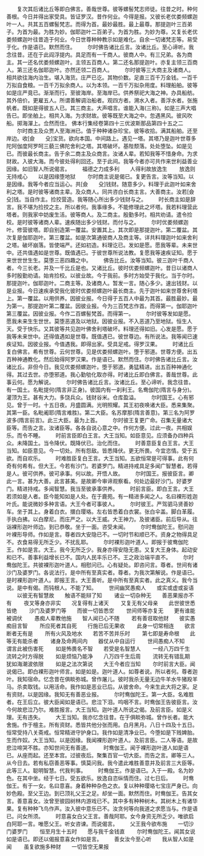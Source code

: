 <!-- { "loadSidebar": true } -->
　　复次其后诸比丘等即白佛言。善哉世尊。彼等螺髻梵志师徒。往昔之时。种何善根。今日并得出家受具。皆证罗汉。昔作何业。今得是报。又彼长老优娄频螺迦叶一人。共其五百螺髻梵志。而得为首。最妙最胜。最上最尊。那提迦叶三百弟子。为首为最。为胜为妙。伽耶迦叶二百弟子。为首为胜。为妙为尊。又复长老优娄频螺迦叶往昔造于何业。今日世尊种种教示如是难化。自余一切诸梵志等。易受于化。作是语已。默然而住。
　　尔时佛告诸比丘言。汝诸比丘。至心谛听。我念往昔。还在于此阎浮提内。具足而有一千商人。彼商人中。有三兄弟。各为商主。其一还名优娄频螺迦叶。主领五百商人。第二还名那提迦叶。亦复主领三百商人。第三还名伽耶迦叶。亦然还领二百商人。
　　尔时彼等三大商主及诸商人。相共欲往海内治生。堪入海货。庄严已讫。其物价数。足直三百千万金钱。一百千万拟自食粮。一百千万拟余商人。以为本领。一百千万拟杂用度。料理船舶。彼等如是庄严竟已。渐渐而行。至彼海岸。至海岸已。供养祭祀大海之神。办具船舫。其外倍价。更雇五人。所谓善解调治船者。观四方者。溯水入者。善浮水者。张施帆者。既如是得彼五人已。其三商主。大声唱言。谁能入海(三称)。如是三声大唱告已。即坐舶上。相共入海。为求财故。彼等既至大海之中。忽遇黑风。彼风吹船。掷海潬上。佥然而住。
佛本行集经卷第四十三优波斯那品第四十五之二
　　尔时商主及众贾人至海洲已。值于种种诸杂珍宝。彼等收拾。满其船舶。还至岸边。收[僉　　殳]宝货。欲向本国。中间路上。遇见一塔。其塔乃是迦叶世尊多陀阿伽度阿罗呵三藐三佛陀舍利之塔。其塔破坏。基陛颓落。处处堕坠。如是见已。而彼最长商主。告于余二商主及众商言。汝诸人辈。若知我等不惜身命。为求财故。入彼大海。而今彼处得利回还。至于此间。我等今者亦可共作来世利益善业因缘。如旧智人所说偈言。
　　福德之力成多利　　人得利故放逸生
　　放逸则无持戒心　　以是因缘堕地狱
　　尔时商主说是偈已。复更告言。汝等当知。以是因缘。我等今者应当运心。共[僉　　殳]钱财。随意多少。料理于此迦叶如来舍利之塔。是时彼等诸商主辈。及众商人。同共咨白长商主言。大善商主。汝若[僉　　殳]钱。当自作主。捡挍营造。我等随心所出多少钱财与之。
　　时长商主如是辞言。我不堪为捡挍之主。所以者何。我事缘多。不能修理此之坏塔。我若料理营此塔者。则我家中妨废生活。彼等商人。及二商主。殷勤多时。相共劝请。遣令捡校。是时彼等诸商人辈。速疾随出多少钱财。而付与之。
　　尔时优娄频螺迦叶。修营彼塔。即自别造第一覆盆。安置其上。其次即是那提迦叶。第二覆盆。其次复是伽耶迦叶。第三覆盆。如是次第通彼商人及商主等。详共料理迦叶如来舍利之塔。破坏崩落。皆使端严。还如初造。料理讫已。发如是愿。愿我等辈。未来世中。还共值遇如是世尊。既值遇已。于彼世尊所说法教。复愿我等速疾证知。愿于来世世世生生。莫堕三恶四趣之中。
　　佛告比丘。汝等当知。彼三迦叶千商人者。今三长老。并及一千比丘是也。又诸比丘。彼时优娄频螺迦叶。昔日以诸商人多时殷勤劝请。始肯捡校。以彼业故。今于我前。多时方始受于我化。当于尔时。那提迦叶。伽耶迦叶。二商主等。及诸商人。暂发一言。随心多少。速出钱财。以是业报。今日速疾承受我化彼时优娄频螺迦叶最长商主。先于迦叶如来世尊舍利塔上。第一覆盆。以用供养。因彼业报。今日得于五百人中最为其首。最胜最妙。最为第一。那提迦叶第二覆盆。因彼业报。今为三百梵志作首。而得第一。伽耶迦叶第三覆盆。因彼业报。今作二百螺髻梵首。而得第一。
　　尔时彼等发如是愿。愿我未来生生世世。莫堕恶道及以地狱。因彼业报。不入恶道乃至地狱。恒生人天。受于快乐。又其彼等共见迦叶佛舍利塔破坏。料理还得如旧。心发是愿。愿于我等未来世中。还得值遇如是世尊。既值遇已。彼世尊边。有所说法。我等闻已速疾证知。因彼业报。今值遇我。即得出家。受具足戒。得罗汉果。
　　时诸比丘复白佛言。希有世尊。云何世尊。见是优娄频螺迦叶。堕于邪道。世尊方便。出五百种神通教化。然后始得阿罗汉果。作是语已。默然而住。尔时佛告诸比丘言。汝诸比丘。非但今日。我见优娄频螺迦叶。堕于邪道。勇猛精进。出五百种神通化得。其过去世。亦堕邪道。我心勤劬化取亦得。时诸比丘即白佛言。善哉世尊。此事云何。愿为解说。
　　尔时佛告诸比丘言。汝诸比丘。至心谛听。我念往昔。有一国土。名毗提何(隋言非正身)。彼国内有一刹利王。名鸯伽陀(隋言与身分)。灌顶为王。甚有大力。多饶兵众。钱财谷米。仓库盈溢。
　　尔时国王。心有邪见。曾于一时。十五日夜。月盛圆满。光明照耀。其王初夜唤诸大臣。悉来集聚。其第一臣。名毗阇耶(隋言难胜)。第二大臣。名苏摩那(隋言善意)。第三名为阿罗波多(隋言前言)。此三大臣。最为上首。
　　尔时彼王复更广命。召集无量诸大臣等。而告之言。汝诸臣等。各各自说心意之中。作何方便。过此一夜。共相娱乐。而令不睡。
　　时前言臣即白王言。大王当知。如臣意见。应须备办四种兵众。未降国土。当令降伏。既降伏已。治化而住。
　　时善意臣复白王言。大王当知。如臣意见。今一切处。所有怨敌。皆悉降伏。更无所畏。今宜恣情。受于五欲。而自欢乐。
　　时难胜臣复白王言。大王当知。五欲恒常是可得事。此有何奇有何希有。但大王。今若有沙门。若婆罗门。精进持戒具足多闻广智慧者。若得是人。彼可供养。彼可承事。何以故。开悟人故。
　　尔时国王。报彼臣言。卿此一言。甚为大善。此言甚美。是故卿今审谛观察看。何处边最好沙门。好婆罗门。精进持戒。多闻智慧。我当至彼承事供养。
　　时前言臣。即白王言。大王若须如是人者。臣今能知如是人处。在于鹿苑。有一精进多闻之人。名曰裸形姓迦叶氏。能说微妙多种言语。大王今者可事彼人。
　　尔时彼王。严驾驷马贤善妙车。坐于其上。身着白衣。擐白璎珞。左右皆悉着白衣裳。张白伞盖。脚白革履。手执白拂。以白摩尼。而庄严之。以大王威。大王神力。及彼诸臣。前后导从。往诣裸形迦叶师边。到已恭敬。坐于一面。咨受未闻。
　　尔时鸯伽陀王。慰问迦叶裸形导师。作如是言。尊者四大安隐已不。一切时节和顺已不。资身之物得具足不。衣食易得无所乏少。不扰乱耶。
　　尔时裸形迦叶道人。即报于彼鸯伽陀王。作如是言。大王。我今无所乏少。我身亦得安隐无患。又复大王身体。起动安和已不。善事利益增长已不。国内人民丰乐已不。王之政治端平直不。
　　尔时鸯伽陀王。共彼裸形迦叶道人。相慰问已。心有疑处。即咨问言。尊者。世间有诸沙门及婆罗门。各说法行。是中所有至真实者。尊者。为我次第解说。作是语已。是时裸形迦叶道人。即报王言。大王善听。是中所有至真实者。此之真义。我今当说。是中有偈。而钝根人。不能了知。
　　世间幽冥愚痴人　　或实或虚或妄语
　　以彼无有智慧故　　触语不能辩了知
　　诸业一切杂种无　　善恶果报亦不有
　　夜叉等身亦非实　　况复得有上诸天
　　又复无有父母亲　　此世彼世悉皆绝
　　沙门及婆罗门等　　而彼一切皆悉空
　　世间师等亦复无　　更有谁能被调伏
　　愚痴人辈教他施　　智人闻已心不随
　　若有善诳取他财　　彼实愚痴目言智
　　所应死者其自死　　行施已后无果收
　　此身一切常相连　　欲言断者无有是
　　所有火风及地水　　若苦不苦并乐时
　　第七即是寿命根　　此等无有能杀者
　　诸身及命两间内　　器仗从中自运行
　　世间愚痴人不知　　谓言此被伤害死
　　如是怖畏名不智　　若受是名智慧人
　　一经八万四千生　　流转之时方得脱
　　如是烦恼乃能净　　八万四千生后周
　　流转无有错乱期　　犹如海潮波依限
　　如是之法次第说　　大王今者应当知
　　尔时前言大臣。闻说偈已。即白裸形迦叶师言。如是如是。迦叶道人。如尊者说。所以者何。尊者迦叶。我知宿命。忆念昔在俱睒弥城。曾作屠儿。彼时我杀无量无边牛羊水牛猪羖羊马。杀卖取钱。以用活命。我作如是恶业已后。从彼舍命。今来生此大将之家。足有资财。以是因缘。我知无有善恶业报。
　　尔时鸯伽陀王。第一大臣。名难胜者。在王后立。彼大臣闻如是语已。悲泣下泪。呜咽不言。时鸯伽王告彼臣言。汝今何故悲泣乃尔。难胜报言。大王当知。迦叶道人所说之偈。及前言臣。如是义理。无有违失。
　　大王当知。我亦忆念往昔。在于俱睒弥城。曾作长者。能大舍施。作于檀主。所有资财。悉皆共他分张而用。白月黑月。八日十四及十五日。恒常受持八关斋戒。恒常精进守护身口。我作如是清净业已。今堕如是下贱婢胎。生而作奴。大王当知。以是因缘。我闻裸形迦叶道人。及前言臣。二人等语。是故悲泣啼哭不胜。亦知世间无有善道。
　　时鸯伽王。闻于裸形迦叶道人如是语已。从座而起。还至本宫。过彼夜后。聚集百官一切大臣。而告之言。卿等三人。从今日去。若有私窃善恶等事。慎莫问我。我今遣此难胜善意并及前言三大臣等。此等三人。聪明智慧。代我判事。
　　时鸯伽王。作是语已。入于一殿。名为妙色。在其中坐。经于七日。受五欲乐。放逸自恣纵情而住。过七日后。
　　时鸯伽王。有于一女。名曰意喜。身着种种杂色之衣。复以种种璎珞七宝庄严身已。向妙色殿。至父王边。到已顶礼父王之足。却坐一面。默然而住。时鸯伽王。告其女言。善意喜女。汝曾至彼园树林内游戏已不。其中多有种种树木。其树木上有诸华果。复有种种飞鸟作声。汝入彼中意乐已不。汝贪何等向我道之求愿当与。作是语已。问女所须。
　　时意喜女白父王言。善哉阿耶。女今身资无所乏少。唯欲启白阿耶一言。唯愿父王。听女咨谏。而说偈言。
　　父王我今欲布施　　一切沙门婆罗门
　　恒至月生十五时　　愿与我千金钱直
　　尔时鸯伽陀王。闻其女说如是语已。即还以偈报意喜女作如是言。
　　善女汝今至心听　　我从智人如是闻
　　虽复欲施多种财　　一切皆空无果报
